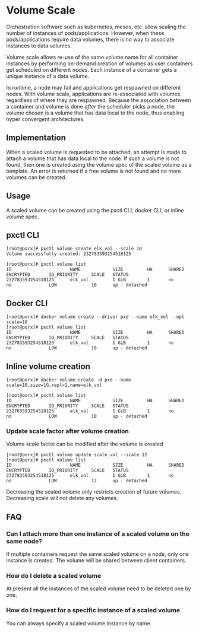 # Volume Scale

Orchestration software such as kubernetes, mesos, etc. allow scaling the
number of instances of pods/applications. However, when these pods/applications require data volumes, there is no way to associate instances to data volumes.

Volume scale allows re-use of the same volume name for all container instances
by performing on-demand creation of volumes as user containers get
scheduled on different nodes. Each instance of a container gets a unique instance of a data volume.

In runtime, a node may fail and applications get respawned on different nodes. With volume 
scale, applications are re-associated with volumes regardless of where they are
respawned. Because the association between a container and volume is done
*after* the scheduler picks a node, the volume 
chosen is a volume that has data local to the node, thus enabling hyper
convergent architectures.

## Implementation

When a scaled volume is requested to be attached, an attempt is made to attach a volume
that has data local to the node. If such a volume is not found, then one is
created using the volume spec of the scaled volume as a template.  An error is returned if a free volume is not found and no more volumes can be created.

## Usage

A scaled volume can be created using the pxctl CLI, docker CLI, or inline
volume spec. 

## pxctl CLI

```
[root@porx]# pxctl volume create elk_vol --scale 10
Volume successfully created: 232783593254518125

[root@porx]# pxctl volume list
ID                      NAME            SIZE         HA      SHARED  ENCRYPTED       IO_PRIORITY     SCALE   STATUS
232783593254518125      elk_vol         1 GiB        1       no      no              LOW             10      up - detached

```

## Docker CLI

```
[root@porx]# docker volume create --driver pxd --name elk_vol --opt scale=10
[root@porx]# pxctl volume list
ID                      NAME            SIZE         HA      SHARED  ENCRYPTED       IO_PRIORITY     SCALE   STATUS
232783593254518125      elk_vol         1 GiB        1       no      no              LOW             10      up - detached
```

## Inline volume creation

```
[root@porx]# docker volume create -d pxd --name scale=10,size=1G,repl=1,name=elk_vol

[root@porx]# pxctl volume list
ID                      NAME            SIZE         HA      SHARED  ENCRYPTED       IO_PRIORITY     SCALE   STATUS
232783593254518125      elk_vol         1 GiB        1       no      no              LOW             10      up - detached

```

### Update scale factor after volume creation

Volume scale factor can be modified after the volume is created

```
[root@porx]# pxctl volume update scale_vol --scale 12
[root@porx]# pxctl volume list
ID                      NAME            SIZE         HA      SHARED  ENCRYPTED       IO_PRIORITY     SCALE   STATUS
232783593254518125      elk_vol         1 GiB        1       no      no              LOW             12      up - detached
```

Decreasing the scaled volume only restricts creation of future volumes. Decreasing scale will not delete any volumes.

## FAQ

### Can I attach more than one instance of a scaled volume on the same node?

If multiple containers request the same scaled volume on a node, only one 
instance is created. The volume will be shared between client containers.

### How do I delete a scaled volume

At present all the instances of the scaled volume need to be deleted one by one.

### How do I request for a specific instance of a scaled volume

You can always specify a scaled volume instance by name.

